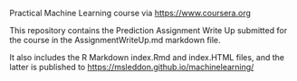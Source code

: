 Practical Machine Learning course via https://www.coursera.org

This repository contains the Prediction Assignment Write Up submitted for the course in the AssignmentWriteUp.md markdown file.

It also includes the R Markdown index.Rmd and index.HTML files, and the latter is published to https://msleddon.github.io/machinelearning/
